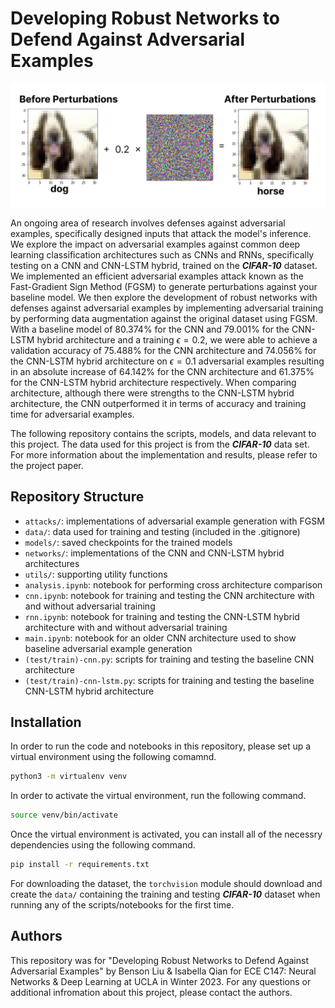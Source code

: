 # Developing Robust Networks to Defend Against Adversarial Examples

![](/.github/adversarial-examples-visualization.png)

An ongoing area of research involves defenses against adversarial examples, specifically designed inputs that attack the model's inference. We explore the impact on adversarial examples against common deep learning classification architectures such as CNNs and RNNs, specifically testing on a CNN and CNN-LSTM hybrid, trained on the ***CIFAR-10*** dataset. We implemented an efficient adversarial examples attack known as the Fast-Gradient Sign Method (FGSM) to generate perturbations against your baseline model. We then explore the development of robust networks with defenses against adversarial examples by implementing adversarial training by performing data augmentation against the original dataset using FGSM. With a baseline model of 80.374% for the CNN and 79.001% for the CNN-LSTM hybrid architecture and a training $\epsilon = 0.2$, we were able to achieve a validation accuracy of 75.488% for the CNN architecture and 74.056% for the CNN-LSTM hybrid architecture on $\epsilon = 0.1$ adversarial examples resulting in an absolute increase of 64.142% for the CNN architecture and 61.375% for the CNN-LSTM hybrid architecture respectively. When comparing architecture, although there were strengths to the CNN-LSTM hybrid architecture, the CNN outperformed it in terms of accuracy and training time for adversarial examples.

The following repository contains the scripts, models, and data relevant to this project. The data used for this project is from the ***CIFAR-10*** data set. For more information about the implementation and results, please refer to the project paper.

## Repository Structure
- `attacks/`: implementations of adversarial example generation with FGSM
- `data/`: data used for training and testing (included in the .gitignore)
- `models/`: saved checkpoints for the trained models
- `networks/`: implementations of the CNN and CNN-LSTM hybrid architectures
- `utils/`: supporting utility functions
- `analysis.ipynb`: notebook for performing cross architecture comparison
- `cnn.ipynb`: notebook for training and testing the CNN architecture with and without adversarial training
- `rnn.ipynb`: notebook for training and testing the CNN-LSTM hybrid architecture with and without adversarial training
- `main.ipynb`: notebook for an older CNN architecture used to show baseline adversarial example generation
- `(test/train)-cnn.py`: scripts for training and testing the baseline CNN architecture
- `(test/train)-cnn-lstm.py`: scripts for training and testing the baseline CNN-LSTM hybrid architecture

## Installation
In order to run the code and notebooks in this repository, please set up a virtual environment using the following comamnd.

```bash
python3 -m virtualenv venv
```

In order to activate the virtual environment, run the following command.

```bash
source venv/bin/activate
```

Once the virtual environment is activated, you can install all of the necessry dependencies using the following command.

```bash
pip install -r requirements.txt
```

For downloading the dataset, the `torchvision` module should download and create the `data/` containing the training and testing ***CIFAR-10*** dataset when running any of the scripts/notebooks for the first time.

## Authors
This repository was for "Developing Robust Networks to Defend Against Adversarial Examples" by Benson Liu & Isabella Qian for ECE C147: Neural Networks & Deep Learning at UCLA in Winter 2023. For any questions or additional infromation about this project, please contact the authors.